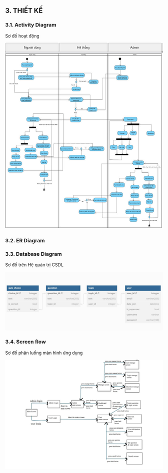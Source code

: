 ## 3. THIẾT KẾ

### 3.1. Activity Diagram
Sơ đồ hoạt động

![Sơ đồ hoạt động](./images/Activity%20Diagram.jpg)
### 3.2. ER Diagram

### 3.3. Database Diagram

Sơ đồ trên Hệ quản trị CSDL

![Sơ đồ trên Hệ quản trị CSDL](./images/Database%20Diagram.JPG)

### 3.4. Screen flow

Sơ đồ phân luồng màn hình ứng dụng

![Sơ đồ luồng màn hinh](./images/screen_flow.JPG)
